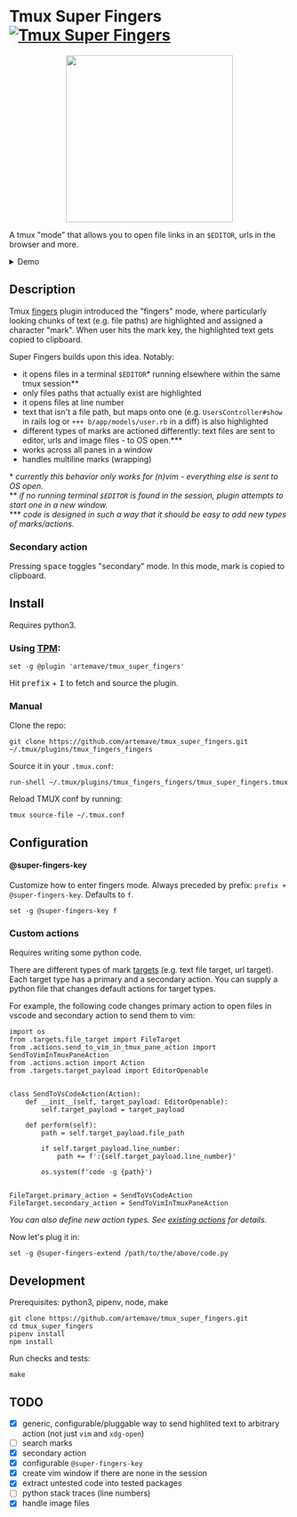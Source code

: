 # Tmux Super Fingers [![Tmux Super Fingers](https://github.com/artemave/tmux_super_fingers/actions/workflows/python-app.yml/badge.svg)](https://github.com/artemave/tmux_super_fingers/actions/workflows/python-app.yml)

<p align="center">
<img width="300" src="https://78.media.tumblr.com/e1712952f6eb24f418a997a8da6ae831/tumblr_ou1znif6LW1w4t58uo1_500.gif" />
</p>

A tmux "mode" that allows you to open file links in an `$EDITOR`, urls in the browser and more.


<details>
  <summary>Demo</summary>

https://user-images.githubusercontent.com/23721/127735461-e716cca9-c6e4-46b9-97d1-05bc7f84e00c.mp4

</details>

## Description

Tmux [fingers](https://github.com/morantron/tmux-fingers) plugin introduced the "fingers" mode, where particularly looking chunks of text (e.g. file paths) are highlighted and assigned a character "mark". When user hits the mark key, the highlighted text gets copied to clipboard.

Super Fingers builds upon this idea. Notably:

- it opens files in a terminal `$EDITOR`* running elsewhere within the same tmux session**
- only files paths that actually exist are highlighted
- it opens files at line number
- text that isn't a file path, but maps onto one (e.g. `UsersController#show` in rails log or `+++ b/app/models/user.rb` in a diff) is also highlighted
- different types of marks are actioned differently: text files are sent to editor, urls and image files - to OS open.***
- works across all panes in a window
- handles multiline marks (wrapping)

\* _currently this behavior only works for (n)vim - everything else is sent to OS open._</br>
\** _if no running terminal `$EDITOR` is found in the session, plugin attempts to start one in a new window._</br>
\*** _code is designed in such a way that it should be easy to add new types of marks/actions._</br>

### Secondary action

Pressing <kbd>space</kbd> toggles "secondary" mode. In this mode, mark is copied to clipboard.

## Install

Requires python3.

### Using [TPM](https://github.com/tmux-plugins/tpm):

    set -g @plugin 'artemave/tmux_super_fingers'

Hit <kbd>prefix</kbd> + <kbd>I</kbd> to fetch and source the plugin.

### Manual

Clone the repo:

    git clone https://github.com/artemave/tmux_super_fingers.git ~/.tmux/plugins/tmux_fingers_fingers

Source it in your `.tmux.conf`:

    run-shell ~/.tmux/plugins/tmux_fingers_fingers/tmux_super_fingers.tmux

Reload TMUX conf by running:

    tmux source-file ~/.tmux.conf

## Configuration

#### @super-fingers-key

Customize how to enter fingers mode. Always preceded by prefix: `prefix + @super-fingers-key`. Defaults to `f`.

```
set -g @super-fingers-key f
```

### Custom actions

Requires writing some python code.

There are different types of mark [targets](./tmux_super_fingers/targets) (e.g. text file target, url target). Each target type has a primary and a secondary action. You can supply a python file that changes default actions for target types.

For example, the following code changes primary action to open files in vscode and secondary action to send them to vim:

```python3
import os
from .targets.file_target import FileTarget
from .actions.send_to_vim_in_tmux_pane_action import SendToVimInTmuxPaneAction
from .actions.action import Action
from .targets.target_payload import EditorOpenable


class SendToVsCodeAction(Action):
    def __init__(self, target_payload: EditorOpenable):
        self.target_payload = target_payload

    def perform(self):
        path = self.target_payload.file_path

        if self.target_payload.line_number:
            path += f':{self.target_payload.line_number}'

        os.system(f'code -g {path}')


FileTarget.primary_action = SendToVsCodeAction
FileTarget.secondary_action = SendToVimInTmuxPaneAction
```

_You can also define new action types. See [existing actions](./tmux_super_fingers/actions) for details._

Now let's plug it in:

```
set -g @super-fingers-extend /path/to/the/above/code.py
```

## Development

Prerequisites: python3, pipenv, node, make

```
git clone https://github.com/artemave/tmux_super_fingers.git
cd tmux_super_fingers
pipenv install
npm install
```

Run checks and tests:

```
make
```

## TODO

- [x] generic, configurable/pluggable way to send highlited text to arbitrary action (not just `vim` and `xdg-open`)
- [ ] search marks
- [x] secondary action
- [x] configurable `@super-fingers-key`
- [x] create vim window if there are none in the session
- [x] extract untested code into tested packages
- [ ] python stack traces (line numbers)
- [x] handle image files
